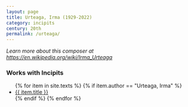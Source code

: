 ```yaml
---
layout: page
title: Urteaga, Irma (1929-2022)
category: incipits
century: 20th
permalink: /urteaga/
---
```

*Learn more about this composer at <a href="https://en.wikipedia.org/wiki/Irma_Urteaga" target="_blank">https://en.wikipedia.org/wiki/Irma_Urteaga</a>*
<br/>

### Works with Incipits
<ul class="texts">
    {% for item in site.texts %}
      {% if item.author == "Urteaga, Irma" %}
          <li class="text-title">
          <a href="{{ site.baseurl }}{{ item.url }}">
        {{ item.title }}
              </a>
    </li>
      {% endif %}
    {% endfor %}
</ul>
